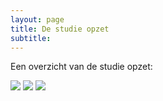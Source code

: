 ```yaml
---
layout: page
title: De studie opzet
subtitle:
---
```


Een overzicht van de studie opzet:

<img src="{{ 'img/desig_n.png' | relative_url }}" />
<img src="{{ 'img/neurotrend_studydesign.png' | relative_url }}" />
<img src="{{ 'img/design.png' | relative_url }}" />
